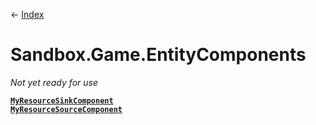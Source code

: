 ← [Index](Api-Index)
# Sandbox.Game.EntityComponents
_Not yet ready for use_

**[`MyResourceSinkComponent`](Sandbox.Game.EntityComponents.MyResourceSinkComponent)**  
**[`MyResourceSourceComponent`](Sandbox.Game.EntityComponents.MyResourceSourceComponent)**  
